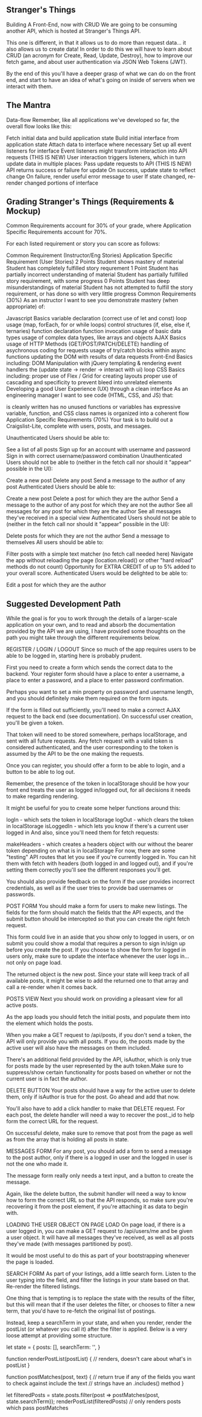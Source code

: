 ## Stranger's Things
Building A Front-End, now with CRUD
We are going to be consuming another API, which is hosted at Stranger's Things API.

This one is different, in that it allows us to do more than request data... it also allows us to create data! In order to do this we will have to learn about CRUD (an acronym for Create, Read, Update, Destroy), how to improve our fetch game, and about user authentication via JSON Web Tokens (JWT).

By the end of this you'll have a deeper grasp of what we can do on the front end, and start to have an idea of what's going on inside of servers when we interact with them.

## The Mantra
Data-flow
Remember, like all applications we've developed so far, the overall flow looks like this:

Fetch initial data and build application state
Build initial interface from application state
Attach data to interface where necessary
Set up all event listeners for interface
Event listeners might transform interaction into API requests (THIS IS NEW)
User interaction triggers listeners, which in turn update data in multiple places:
Pass update requests to API (THIS IS NEW)
API returns success or failure for update
On success, update state to reflect change
On failure, render useful error message to user
If state changed, re-render changed portions of interface

## Grading Stranger's Things (Requirements & Mockup)
Common Requirements account for 30% of your grade, where Application Specific Requirements account for 70%.

For each listed requirement or story you can score as follows:

Common Requirement (Instructor/Eng Stories)	Application Specific Requirement (User Stories)
2 Points	Student shows mastery of material	Student has completely fulfilled story requrement
1 Point	Student has partially incorrect understanding of material	Student has partially fulfilled story requirement, with some progress
0 Points	Student has deep misunderstandings of material	Student has not attempted to fulfill the story requirement, or has done so with very little progress
Common Requirements (30%)
As an instructor I want to see you demonstrate mastery (when appropriate) of:

Javascript Basics
variable declaration (correct use of let and const)
loop usage (map, forEach, for or while loops)
control structures (if, else, else if, ternaries)
function declaration
function invocation
usage of basic data types
usage of complex data types, like arrays and objects
AJAX Basics
usage of HTTP Methods (GET/POST/PATCH/DELETE)
handling of asychronous coding for requests
usage of try/catch blocks within async functions
updating the DOM with results of data requests
Front-End Basics including:
DOM Manipulation with jQuery
templating & rendering
event handlers
the (update state -> render -> interact with ui) loop
CSS Basics including:
proper use of Flex / Grid for creating layouts
proper use of cascading and specificity to prevent bleed into unrelated elements
Developing a good User Experience (UX) through a clean interface
As an engineering manager I want to see code (HTML, CSS, and JS) that:

is cleanly written
has no unused functions or variables
has expressive variable, function, and CSS class names
is organized into a coherent flow
Application Specific Requirements (70%)
Your task is to build out a Craigslist-Lite, complete with users, posts, and messages.

Unauthenticated Users should be able to:

See a list of all posts
Sign up for an account with username and password
Sign in with correct username/password combination
Unauthenticated Users should not be able to (neither in the fetch call nor should it "appear" possible in the UI):

Create a new post
Delete any post
Send a message to the author of any post
Authenticated Users should be able to:

Create a new post
Delete a post for which they are the author
Send a message to the author of any post for which they are not the author
See all messages for any post for which they are the author
See all messages they've received in a special view
Authenticated Users should not be able to (neither in the fetch call nor should it "appear" possible in the UI):

Delete posts for which they are not the author
Send a message to themselves
All users should be able to:

Filter posts with a simple text matcher (no fetch call needed here)
Navigate the app without reloading the page (location.reload() or other "hard reload" methods do not count)
Opportunity for EXTRA CREDIT of up to 5% added to your overall score. Authenticated Users would be delighted to be able to:

Edit a post for which they are the author

## Suggested Development Path
While the goal is for you to work through the details of a larger-scale application on your own, and to read and absorb the documentation provided by the API we are using, I have provided some thoughts on the path you might take through the different requirements below.

REGISTER / LOGIN / LOGOUT
Since so much of the app requires users to be able to be logged in, starting here is probably prudent.

First you need to create a form which sends the correct data to the backend. Your register form should have a place to enter a username, a place to enter a password, and a place to enter password confirmation.

Perhaps you want to set a min property on password and username length, and you should definitely make them required on the form inputs.

If the form is filled out sufficiently, you'll need to make a correct AJAX request to the back end (see documentation). On successful user creation, you'll be given a token.

That token will need to be stored somewhere, perhaps localStorage, and sent with all future requests. Any fetch request with a valid token is considered authenticated, and the user corresponding to the token is assumed by the API to be the one making the requests.

Once you can register, you should offer a form to be able to login, and a button to be able to log out.

Remember, the presence of the token in localStorage should be how your front end treats the user as logged in/logged out, for all decisions it needs to make regarding rendering.

It might be useful for you to create some helper functions around this:

logIn - which sets the token in localStorage
logOut - which clears the token in localStorage
isLoggedIn - which lets you know if there's a current user logged in
And also, since you'll need them for fetch requests:

makeHeaders - which creates a headers object with our without the bearer token depending on what is in localStorage
For now, there are some "testing" API routes that let you see if you're currently logged in. You can hit them with fetch with headers (both logged in and logged out), and if you're setting them correctly you'll see the different responses you'll get.

You should also provide feedback on the form if the user provides incorrect credentials, as well as if the user tries to provide bad usernames or passwords.

POST FORM
You should make a form for users to make new listings. The fields for the form should match the fields that the API expects, and the submit button should be intercepted so that you can create the right fetch request.

This form could live in an aside that you show only to logged in users, or on submit you could show a modal that requires a person to sign in/sign up before you create the post. If you choose to show the form for logged in users only, make sure to update the interface whenever the user logs in... not only on page load.

The returned object is the new post. Since your state will keep track of all available posts, it might be wise to add the returned one to that array and call a re-render when it comes back.

POSTS VIEW
Next you should work on providing a pleasant view for all active posts.

As the app loads you should fetch the initial posts, and populate them into the element which holds the posts.

When you make a GET request to /api/posts, if you don't send a token, the API will only provide you with all posts. If you do, the posts made by the active user will also have the messages on them included.

There's an additional field provided by the API, isAuthor, which is only true for posts made by the user represented by the auth token.Make sure to suppress/show certain functionality for posts based on whether or not the current user is in fact the author.

DELETE BUTTON
Your posts should have a way for the active user to delete them, only if isAuthor is true for the post. Go ahead and add that now.

You'll also have to add a click handler to make that DELETE request. For each post, the delete handler will need a way to recover the post._id to help form the correct URL for the request.

On successful delete, make sure to remove that post from the page as well as from the array that is holding all posts in state.

MESSAGES FORM
For any post, you should add a form to send a message to the post author, only if there is a logged in user and the logged in user is not the one who made it.

The message form really only needs a text input, and a button to create the message.

Again, like the delete button, the submit handler will need a way to know how to form the correct URL so that the API responds, so make sure you're recovering it from the post element, if you're attaching it as data to begin with.

LOADING THE USER OBJECT ON PAGE LOAD
On page load, if there is a user logged in, you can make a GET request to /api/users/me and be given a user object. It will have all messages they've received, as well as all posts they've made (with messages partitioned by post).

It would be most useful to do this as part of your bootstrapping whenever the page is loaded.

SEARCH FORM
As part of your listings, add a little search form. Listen to the user typing into the field, and filter the listings in your state based on that. Re-render the filtered listings.

One thing that is tempting is to replace the state with the results of the filter, but this will mean that if the user deletes the filter, or chooses to filter a new term, that you'd have to re-fetch the original list of postings.

Instead, keep a searchTerm in your state, and when you render, render the postList (or whatever you call it) after the filter is applied. Below is a very loose attempt at providing some structure.

let state = {
  posts: [],
  searchTerm: '',
}

function renderPostList(postList) {
  // renders, doesn't care about what's in postList
}

function postMatches(post, text) {
  // return true if any of the fields you want to check against include the text
  // strings have an .includes() method 
}

let filteredPosts = state.posts.filter(post => postMatches(post, state.searchTerm));
renderPostList(filteredPosts) // only renders posts which pass postMatches
